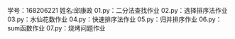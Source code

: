 学号：168206221 姓名:邱康政 
01.py：二分法查找作业 
02.py：选择排序法作业 
03.py：水仙花数作业 
04.py：快速排序法作业 
05.py：归并排序作业 
06.py：sum函数作业
07.py：烧烤问题作业
